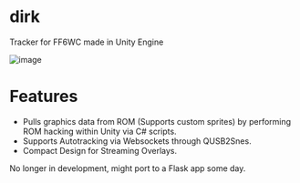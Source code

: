 # dirk
Tracker for FF6WC made in Unity Engine

![image](https://user-images.githubusercontent.com/74074951/210959467-efc6bda8-ebc6-4c33-94e0-ce23c6bb5411.png)

# Features
- Pulls graphics data from ROM (Supports custom sprites) by performing ROM hacking within Unity via C# scripts.
- Supports Autotracking via Websockets through QUSB2Snes.
- Compact Design for Streaming Overlays.

No longer in development, might port to a Flask app some day.
